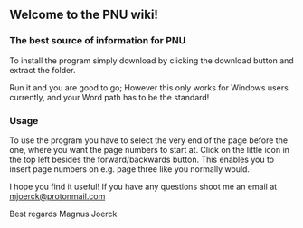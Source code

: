 ## Welcome to the PNU wiki!
### The best source of information for PNU

To install the program simply download by clicking the download button and extract the folder.

Run it and you are good to go; However this only works for Windows users currently, and your Word path has to be the standard!

### Usage

To use the program you have to select the very end of the page before the one, where you want the page numbers to start at. Click on the little icon in the top left besides the forward/backwards button. This enables you to insert page numbers on e.g. page three like you normally would. 

I hope you find it useful! If you have any questions shoot me an email at mjoerck@protonmail.com

Best regards
Magnus Joerck
